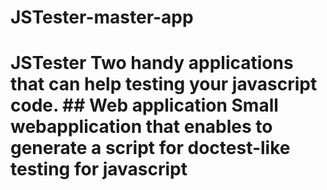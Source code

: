 # JSTester-master-app
# JSTester  Two handy applications that can help testing your javascript code.  ## Web application  Small webapplication that enables to generate a script for doctest-like testing for javascript
